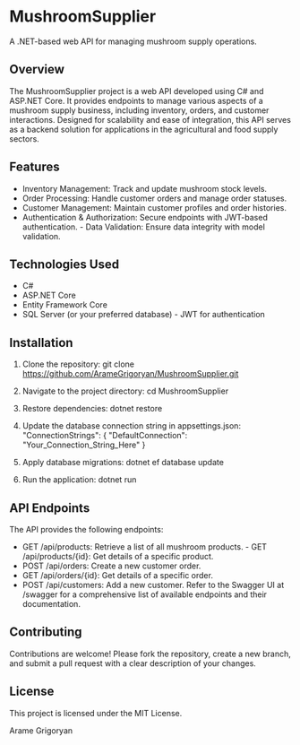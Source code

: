 # MushroomSupplier
A .NET-based web API for managing mushroom supply operations.
## Overview
The MushroomSupplier project is a web API developed using C# and ASP.NET Core. It provides endpoints to manage various aspects of a mushroom supply business, including inventory, orders, and customer interactions.
Designed for scalability and ease of integration, this API serves as a backend solution for applications in the agricultural and food supply sectors.
## Features
- Inventory Management: Track and update mushroom stock levels.
- Order Processing: Handle customer orders and manage order statuses.
- Customer Management: Maintain customer profiles and order histories.
- Authentication & Authorization: Secure endpoints with JWT-based authentication. - Data Validation: Ensure data integrity with model validation.
## Technologies Used
- C#
- ASP.NET Core
- Entity Framework Core
- SQL Server (or your preferred database) - JWT for authentication
## Installation
1. Clone the repository:
   git clone https://github.com/ArameGrigoryan/MushroomSupplier.git

2. Navigate to the project directory: cd MushroomSupplier
3. Restore dependencies: dotnet restore
4. Update the database connection string in appsettings.json: "ConnectionStrings": {
   "DefaultConnection": "Your_Connection_String_Here" }
5. Apply database migrations: dotnet ef database update
6. Run the application: dotnet run
## API Endpoints
The API provides the following endpoints:
- GET /api/products: Retrieve a list of all mushroom products. - GET /api/products/{id}: Get details of a specific product.
- POST /api/orders: Create a new customer order.
- GET /api/orders/{id}: Get details of a specific order.
- POST /api/customers: Add a new customer.
  Refer to the Swagger UI at /swagger for a comprehensive list of available endpoints and their documentation.
## Contributing
Contributions are welcome! Please fork the repository, create a new branch, and submit a pull request with a clear description of your changes.

## License
This project is licensed under the MIT License.

Arame Grigoryan